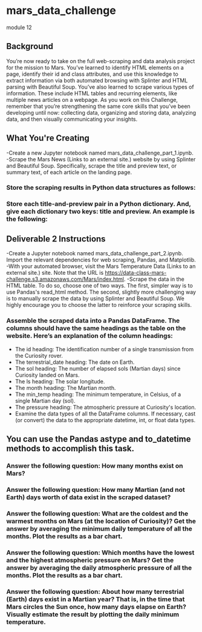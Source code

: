 # mars_data_challenge
module 12
## Background

You’re now ready to take on the full web-scraping and data analysis project for the mission to Mars. You’ve learned to identify HTML elements on a page, identify their id and class attributes, and use this knowledge to extract information via both automated browsing with Splinter and HTML parsing with Beautiful Soup. You’ve also learned to scrape various types of information. These include HTML tables and recurring elements, like multiple news articles on a webpage.
As you work on this Challenge, remember that you’re strengthening the same core skills that you’ve been developing until now: collecting data, organizing and storing data, analyzing data, and then visually communicating your insights.
## What You're Creating
-Create a new Jupyter notebook named mars_data_challenge_part_1.ipynb.
-Scrape the Mars News (Links to an external site.) website by using Splinter and Beautiful Soup. Specifically, scrape the title and preview text, or summary text, of each article on the landing page.

### Store the scraping results in Python data structures as follows:
### Store each title-and-preview pair in a Python dictionary. And, give each dictionary two keys: title and preview. An example is the following:


## Deliverable 2 Instructions

-Create a Jupyter notebook named mars_data_challenge_part_2.ipynb. Import the relevant dependencies for web scraping, Pandas, and Matplotlib.
-With your automated browser, visit the Mars Temperature Data (Links to an external site.) site. Note that the URL is https://data-class-mars-challenge.s3.amazonaws.com/Mars/index.html.
-Scrape the data in the HTML table. To do so, choose one of two ways. The first, simpler way is to use Pandas's read_html method. The second, slightly more challenging way is to manually scrape the data by using Splinter and Beautiful Soup. We highly encourage you to choose the latter to reinforce your scraping skills.

### Assemble the scraped data into a Pandas DataFrame. The columns should have the same headings as the table on the website. Here’s an explanation of the column headings:
- The id heading: The identification number of a single transmission from the Curiosity rover.
- The terrestrial_date heading: The date on Earth.
- The sol heading: The number of elapsed sols (Martian days) since Curiosity landed on Mars.
- The ls heading: The solar longitude.
- The month heading: The Martian month.
- The min_temp heading: The minimum temperature, in Celsius, of a single Martian day (sol).
- The pressure heading: The atmospheric pressure at Curiosity's location.
- Examine the data types of all the DataFrame columns. If necessary, cast (or convert) the data to the appropriate datetime, int, or float data types.

## You can use the Pandas astype and to_datetime methods to accomplish this task.
### Answer the following question: How many months exist on Mars?
### Answer the following question: How many Martian (and not Earth) days worth of data exist in the scraped dataset?
### Answer the following question: What are the coldest and the warmest months on Mars (at the location of Curiosity)? Get the answer by averaging the minimum daily temperature of all the months. Plot the results as a bar chart.
### Answer the following question: Which months have the lowest and the highest atmospheric pressure on Mars? Get the answer by averaging the daily atmospheric pressure of all the months. Plot the results as a bar chart.
### Answer the following question: About how many terrestrial (Earth) days exist in a Martian year? That is, in the time that Mars circles the Sun once, how many days elapse on Earth? Visually estimate the result by plotting the daily minimum temperature.


